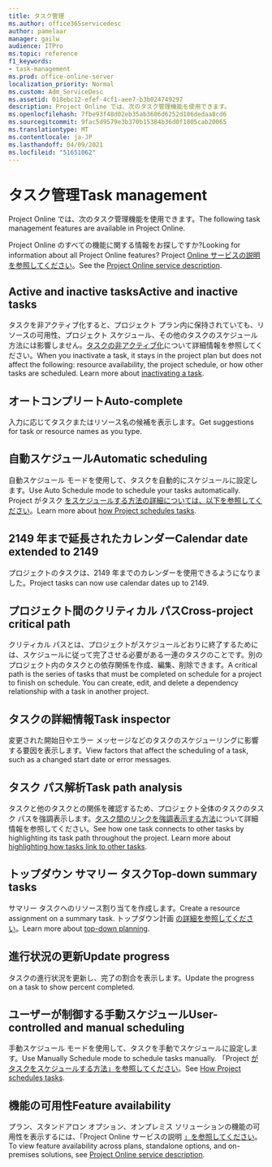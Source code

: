 ```yaml
---
title: タスク管理
ms.author: office365servicedesc
author: pamelaar
manager: gailw
audience: ITPro
ms.topic: reference
f1_keywords:
- task-management
ms.prod: office-online-server
localization_priority: Normal
ms.custom: Adm_ServiceDesc
ms.assetid: 018ebc12-efef-4cf1-aee7-b3b024749297
description: Project Online では、次のタスク管理機能を使用できます。
ms.openlocfilehash: 7fbe93f48d02eb35ab3606d6252d106dedaa8cd6
ms.sourcegitcommit: 9fac5d9579e3b370b15384b36d0f1805cab20065
ms.translationtype: MT
ms.contentlocale: ja-JP
ms.lasthandoff: 04/09/2021
ms.locfileid: "51651062"
---
```

# <a name="task-management"></a><span data-ttu-id="52bd3-103">タスク管理</span><span class="sxs-lookup"><span data-stu-id="52bd3-103">Task management</span></span>

<span data-ttu-id="52bd3-104">Project Online では、次のタスク管理機能を使用できます。</span><span class="sxs-lookup"><span data-stu-id="52bd3-104">The following task management features are available in Project Online.</span></span>
  
<span data-ttu-id="52bd3-105">Project Online のすべての機能に関する情報をお探しですか?</span><span class="sxs-lookup"><span data-stu-id="52bd3-105">Looking for information about all Project Online features?</span></span> <span data-ttu-id="52bd3-106">Project [Online サービスの説明を参照してください](project-online-service-description.md)。</span><span class="sxs-lookup"><span data-stu-id="52bd3-106">See the [Project Online service description](project-online-service-description.md).</span></span>
  
## <a name="active-and-inactive-tasks"></a><span data-ttu-id="52bd3-107">Active and inactive tasks</span><span class="sxs-lookup"><span data-stu-id="52bd3-107">Active and inactive tasks</span></span>

<span data-ttu-id="52bd3-p102">タスクを非アクティブ化すると、プロジェクト プラン内に保持されていても、リソースの可用性、プロジェクト スケジュール、その他のタスクのスケジュール方法には影響しません。[タスクの非アクティブ化](https://go.microsoft.com/fwlink/p/?LinkId=271335)について詳細情報を参照してください。</span><span class="sxs-lookup"><span data-stu-id="52bd3-p102">When you inactivate a task, it stays in the project plan but does not affect the following: resource availability, the project schedule, or how other tasks are scheduled. Learn more about [inactivating a task](https://go.microsoft.com/fwlink/p/?LinkId=271335).</span></span>
  
## <a name="auto-complete"></a><span data-ttu-id="52bd3-110">オートコンプリート</span><span class="sxs-lookup"><span data-stu-id="52bd3-110">Auto-complete</span></span>

<span data-ttu-id="52bd3-111">入力に応じてタスクまたはリソース名の候補を表示します。</span><span class="sxs-lookup"><span data-stu-id="52bd3-111">Get suggestions for task or resource names as you type.</span></span> 
  
## <a name="automatic-scheduling"></a><span data-ttu-id="52bd3-112">自動スケジュール</span><span class="sxs-lookup"><span data-stu-id="52bd3-112">Automatic scheduling</span></span>

<span data-ttu-id="52bd3-113">自動スケジュール モードを使用して、タスクを自動的にスケジュールに設定します。</span><span class="sxs-lookup"><span data-stu-id="52bd3-113">Use Auto Schedule mode to schedule your tasks automatically.</span></span> <span data-ttu-id="52bd3-114">Project がタスク [をスケジュールする方法の詳細については、以下を参照してください](https://go.microsoft.com/fwlink/p/?LinkId=271331)。</span><span class="sxs-lookup"><span data-stu-id="52bd3-114">Learn more about [how Project schedules tasks](https://go.microsoft.com/fwlink/p/?LinkId=271331).</span></span> 
  
## <a name="calendar-date-extended-to-2149"></a><span data-ttu-id="52bd3-115">2149 年まで延長されたカレンダー</span><span class="sxs-lookup"><span data-stu-id="52bd3-115">Calendar date extended to 2149</span></span>

<span data-ttu-id="52bd3-116">プロジェクトのタスクは、2149 年までのカレンダーを使用できるようになりました。</span><span class="sxs-lookup"><span data-stu-id="52bd3-116">Project tasks can now use calendar dates up to 2149.</span></span> 
  
## <a name="cross-project-critical-path"></a><span data-ttu-id="52bd3-117">プロジェクト間のクリティカル パス</span><span class="sxs-lookup"><span data-stu-id="52bd3-117">Cross-project critical path</span></span>

<span data-ttu-id="52bd3-p104">クリティカル パスとは、プロジェクトがスケジュールどおりに終了するためには、スケジュールに従って完了させる必要がある一連のタスクのことです。別のプロジェクト内のタスクとの依存関係を作成、編集、削除できます。</span><span class="sxs-lookup"><span data-stu-id="52bd3-p104">A critical path is the series of tasks that must be completed on schedule for a project to finish on schedule. You can create, edit, and delete a dependency relationship with a task in another project.</span></span> 
  
## <a name="task-inspector"></a><span data-ttu-id="52bd3-120">タスクの詳細情報</span><span class="sxs-lookup"><span data-stu-id="52bd3-120">Task inspector</span></span>

<span data-ttu-id="52bd3-121">変更された開始日やエラー メッセージなどのタスクのスケジューリングに影響する要因を表示します。</span><span class="sxs-lookup"><span data-stu-id="52bd3-121">View factors that affect the scheduling of a task, such as a changed start date or error messages.</span></span>
  
## <a name="task-path-analysis"></a><span data-ttu-id="52bd3-122">タスク パス解析</span><span class="sxs-lookup"><span data-stu-id="52bd3-122">Task path analysis</span></span>

<span data-ttu-id="52bd3-p105">タスクと他のタスクとの関係を確認するため、プロジェクト全体のタスクのタスク パスを強調表示します。[タスク間のリンクを強調表示する方法](https://go.microsoft.com/fwlink/p/?LinkId=271345)について詳細情報を参照してください。</span><span class="sxs-lookup"><span data-stu-id="52bd3-p105">See how one task connects to other tasks by highlighting its task path throughout the project. Learn more about [highlighting how tasks link to other tasks](https://go.microsoft.com/fwlink/p/?LinkId=271345).</span></span>
  
## <a name="top-down-summary-tasks"></a><span data-ttu-id="52bd3-125">トップダウン サマリー タスク</span><span class="sxs-lookup"><span data-stu-id="52bd3-125">Top-down summary tasks</span></span>

<span data-ttu-id="52bd3-126">サマリー タスクへのリソース割り当てを作成します。</span><span class="sxs-lookup"><span data-stu-id="52bd3-126">Create a resource assignment on a summary task.</span></span> <span data-ttu-id="52bd3-127">トップダウン計画 [の詳細を参照してください](https://go.microsoft.com/fwlink/p/?LinkId=271333)。</span><span class="sxs-lookup"><span data-stu-id="52bd3-127">Learn more about [top-down planning](https://go.microsoft.com/fwlink/p/?LinkId=271333).</span></span>
  
## <a name="update-progress"></a><span data-ttu-id="52bd3-128">進行状況の更新</span><span class="sxs-lookup"><span data-stu-id="52bd3-128">Update progress</span></span>

<span data-ttu-id="52bd3-129">タスクの進行状況を更新し、完了の割合を表示します。</span><span class="sxs-lookup"><span data-stu-id="52bd3-129">Update the progress on a task to show percent completed.</span></span>
  
## <a name="user-controlled-and-manual-scheduling"></a><span data-ttu-id="52bd3-130">ユーザーが制御する手動スケジュール</span><span class="sxs-lookup"><span data-stu-id="52bd3-130">User-controlled and manual scheduling</span></span>

<span data-ttu-id="52bd3-131">手動スケジュール モードを使用して、タスクを手動でスケジュールに設定します。</span><span class="sxs-lookup"><span data-stu-id="52bd3-131">Use Manually Schedule mode to schedule tasks manually.</span></span> <span data-ttu-id="52bd3-132">「Project [がタスクをスケジュールする方法」を参照してください](https://go.microsoft.com/fwlink/p/?LinkId=271331)。</span><span class="sxs-lookup"><span data-stu-id="52bd3-132">See [How Project schedules tasks](https://go.microsoft.com/fwlink/p/?LinkId=271331).</span></span>
  
## <a name="feature-availability"></a><span data-ttu-id="52bd3-133">機能の可用性</span><span class="sxs-lookup"><span data-stu-id="52bd3-133">Feature availability</span></span>

<span data-ttu-id="52bd3-134">プラン、スタンドアロン オプション、オンプレミス ソリューションの機能の可用性を表示するには、「Project Online サービスの説明 [」を参照してください](project-online-service-description.md)。</span><span class="sxs-lookup"><span data-stu-id="52bd3-134">To view feature availability across plans, standalone options, and on-premises solutions, see [Project Online service description](project-online-service-description.md).</span></span>
  